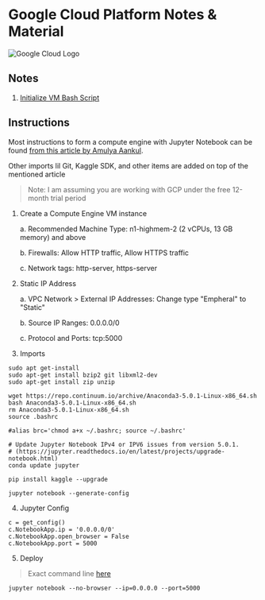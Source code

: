 # Google Cloud Platform Notes & Material

![Google Cloud Logo](https://storage.googleapis.com/gweb-cloudblog-publish/original_images/CloudBLog_YearInReview_REV.gif)

## Notes

1. [Initialize VM Bash Script](initialize_gcp_vm.sh)


## Instructions

Most instructions to form a compute engine with Jupyter Notebook can be found [from this article by Amulya Aankul](https://towardsdatascience.com/running-jupyter-notebook-in-google-cloud-platform-in-15-min-61e16da34d52). 

Other imports lil Git, Kaggle SDK, and other items are added on top of the mentioned article

> Note: I am assuming you are working with GCP under the free 12-month trial period

1. Create a Compute Engine VM instance

	a. Recommended Machine Type: n1-highmem-2 (2 vCPUs, 13 GB memory) and above
	
	b. Firewalls: Allow HTTP traffic, Allow HTTPS traffic

	c. Network tags: http-server, https-server
	
2. Static IP Address

	a. VPC Network > External IP Addresses: Change type "Empheral" to "Static"
	
	b. Source IP Ranges: 0.0.0.0/0
	
	c. Protocol and Ports: tcp:5000
	
3. Imports

```
sudo apt get-install
sudo apt-get install bzip2 git libxml2-dev
sudo apt-get install zip unzip

wget https://repo.continuum.io/archive/Anaconda3-5.0.1-Linux-x86_64.sh
bash Anaconda3-5.0.1-Linux-x86_64.sh
rm Anaconda3-5.0.1-Linux-x86_64.sh
source .bashrc

#alias brc='chmod a+x ~/.bashrc; source ~/.bashrc' 

# Update Jupyter Notebook IPv4 or IPV6 issues from version 5.0.1.
# (https://jupyter.readthedocs.io/en/latest/projects/upgrade-notebook.html)
conda update jupyter 

pip install kaggle --upgrade

jupyter notebook --generate-config

```

4. Jupyter Config

```
c = get_config()
c.NotebookApp.ip = '0.0.0.0/0'
c.NotebookApp.open_browser = False
c.NotebookApp.port = 5000
```

5. Deploy 
> Exact command line [here](https://stackoverflow.com/questions/48115800/not-able-to-run-jupyter-notebook-on-google-cloud)

```
jupyter notebook --no-browser --ip=0.0.0.0 --port=5000
```
